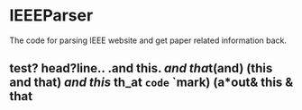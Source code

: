IEEEParser
==========
The code for parsing IEEE website and get paper related information back. 

## test? head?line.. .and this. *and tha*t(and) (this and that) _and this_ th_at `code` `mark) (a*out& this & that
